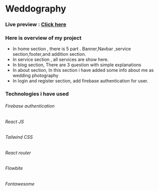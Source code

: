 # Weddography

### Live preview : [Click here](https://weddography-2e501.web.app/)

### Here is overview of my project
- In home section , there is 5 part . Banner,Navbar ,service section,footer,and addition section.
- In service section , all services are show here.
- In blog section, There are 3 question with simple explanations  
- In about section, In this section i have added some info about me as wedding photography
- In login and register section, add firebase authentication for user.

### Technologies i have used 
###### Firebase authentication
###### React JS
###### Tailwind CSS
###### React router
###### Flowbite
###### Fontawesome 
